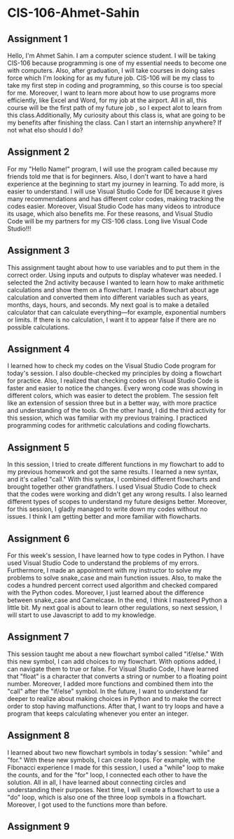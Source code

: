 # CIS-106-Ahmet-Sahin

## Assignment 1

Hello, I'm Ahmet Sahin. I am a computer science student. I will be taking CIS-106 because programming is one of my essential needs to become one with computers. Also, after graduation, I will take courses in doing sales force which I'm looking for as my future job. CIS-106 will be my class to take my first step in coding and programming, so this course is too special for me. Moreover, I want to learn more about how to use programs more efficiently, like Excel and Word, for my job at the airport. All in all, this course will be the first path of my future job , so I expect alot to learn from this class.Additionally, My curiosity about this class is, what are going to be my benefits after finishing the class. Can I start an internship anywhere? If not what elso should I do?

## Assignment 2

For my "Hello Name!" program, I will use the program called because my friends told me that is for beginners. Also, I don't want to have a hard experience at the beginning to start my journey in learning. To add more, is easier to understand. I will use Visual Studio Code for IDE because it gives many recommendations and has different color codes, making tracking the codes easier. Moreover, Visual Studio Code has many videos to introduce its usage, which also benefits me. For these reasons, and Visual Studio Code will be my partners for my CIS-106 class. Long live Visual Code Studio!!!

## Assignment 3

This assignment taught about how to use variables and to put them in the correct order. Using inputs and outputs to display whatever was needed. I selected the 2nd activity because I wanted to learn how to make arithmetic calculations and show them on a flowchart. I made a flowchart about age calculation and converted them into different variables such as years, months, days, hours, and seconds. My next goal is to make a detailed calculator that can calculate everything—for example, exponential numbers or limits. If there is no calculation, I want it to appear false if there are no possible calculations.  

## Assignment 4

I learned how to check my codes on the Visual Studio Code program for today's session. I also double-checked my principles by doing a flowchart for practice. Also, I realized that checking codes on Visual Studio Code is faster and easier to notice the changes. Every wrong code was showing in different colors, which was easier to detect the problem. The session felt like an extension of session three but in a better way, with more practice and understanding of the tools. On the other hand, I did the third activity for this session, which was familiar with my previous training. I practiced programming codes for arithmetic calculations and coding flowcharts.

## Assignment 5

In this session, I tried to create different functions in my flowchart to add to my previous homework and got the same results. I learned a new syntax, and it's called "call." With this syntax, I combined different flowcharts and brought together other grandfathers. I used Visual Studio Code to check that the codes were working and didn't get any wrong results. I also learned different types of scopes to understand my future designs better. Moreover, for this session, I gladly managed to write down my codes without no issues. I think I am getting better and more familiar with flowcharts.

## Assignment 6

For this week's session, I have learned how to type codes in Python. I have used Visual Studio Code to understand the problems of my errors. Furthermore, I made an appointment with my instructor to solve my problems to solve snake_case and main function issues. Also, to make the codes a hundred percent correct used algorithm and checked compared with the Python codes. Moreover, I just learned about the difference between snake_case and Camelcase. In the end, I think I mastered Python a little bit. My next goal is about to learn other regulations, so next session, I will start to use Javascript to add to my knowledge. 

## Assignment 7

This session taught me about a new flowchart symbol called "if/else." With this new symbol, I can add choices to my flowchart. With options added, I can navigate them to true or false. For Visual Studio Code, I have learned that "float" is a character that converts a string or number to a floating point number. Moreover, I added more functions and combined them into the "call" after the "if/else" symbol. In the future, I want to understand far deeper to realize about making choices in Python and to make the correct order to stop having malfunctions. After that, I want to try loops and have a program that keeps calculating whenever you enter an integer.


## Assignment 8

I learned about two new flowchart symbols in today's session: "while" and "for." With these new symbols, I can create loops. For example, with the Fibonacci experience I made for this session, I used a "while" loop to make the counts, and for the "for" loop, I connected each other to have the solution. All in all, I have learned about connecting circles and understanding their purposes. Next time, I will create a flowchart to use a "do" loop, which is also one of the three loop symbols in a flowchart. Moreover, I got used to the functions more than before.

## Assignment 9
